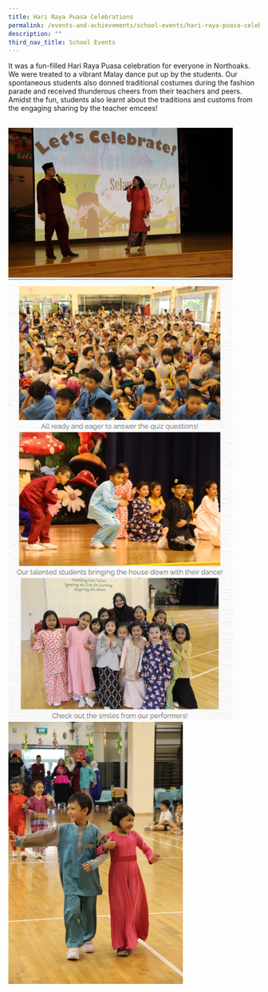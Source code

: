 ```yaml
---
title: Hari Raya Puasa Celebrations
permalink: /events-and-achievements/school-events/hari-raya-puasa-celebrations/
description: ""
third_nav_title: School Events
---
```

It was a fun-filled Hari Raya Puasa celebration for everyone in Northoaks. We were treated to a vibrant Malay dance put up by the students. Our spontaneous students also donned traditional costumes during the fashion parade and received thunderous cheers from their teachers and peers. Amidst the fun, students also learnt about the traditions and customs from the engaging sharing by the teacher emcees!

<br>
<img src="/images/hariraya1.jpg" 
         style="width:450px"
			/>
<img src="/images/hariraya2.png" 
         style="width:450px"
			/>
<br>
<img src="/images/hariraya3.jpg" 
         style="width:350px"
			/>
<br>